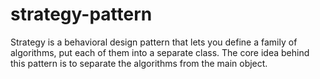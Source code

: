 # strategy-pattern
Strategy is a behavioral design pattern that lets you define a family of algorithms, put each of them into a separate class.
The core idea behind this pattern is to separate the algorithms from the main object.
